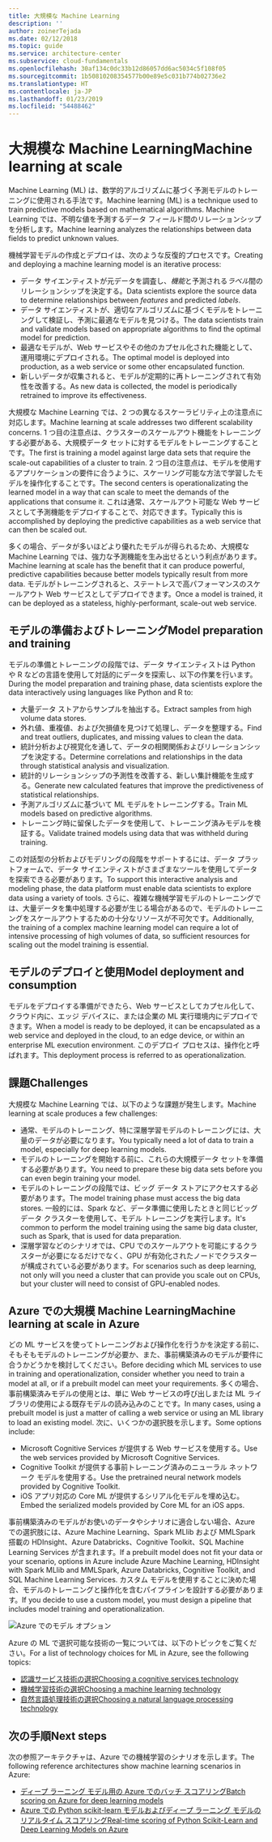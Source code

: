 ```yaml
---
title: 大規模な Machine Learning
description: ''
author: zoinerTejada
ms.date: 02/12/2018
ms.topic: guide
ms.service: architecture-center
ms.subservice: cloud-fundamentals
ms.openlocfilehash: 30af134c0dc33b12d86057dd6ac5034c5f108f05
ms.sourcegitcommit: 1b50810208354577b00e89e5c031b774b02736e2
ms.translationtype: HT
ms.contentlocale: ja-JP
ms.lasthandoff: 01/23/2019
ms.locfileid: "54488462"
---
```

# <a name="machine-learning-at-scale"></a><span data-ttu-id="8a3ea-102">大規模な Machine Learning</span><span class="sxs-lookup"><span data-stu-id="8a3ea-102">Machine learning at scale</span></span>

<span data-ttu-id="8a3ea-103">Machine Learning (ML) は、数学的アルゴリズムに基づく予測モデルのトレーニングに使用される手法です。</span><span class="sxs-lookup"><span data-stu-id="8a3ea-103">Machine learning (ML) is a technique used to train predictive models based on mathematical algorithms.</span></span> <span data-ttu-id="8a3ea-104">Machine Learning では、不明な値を予測するデータ フィールド間のリレーションシップを分析します。</span><span class="sxs-lookup"><span data-stu-id="8a3ea-104">Machine learning analyzes the relationships between data fields to predict unknown values.</span></span>

<span data-ttu-id="8a3ea-105">機械学習モデルの作成とデプロイは、次のような反復的プロセスです。</span><span class="sxs-lookup"><span data-stu-id="8a3ea-105">Creating and deploying a machine learning model is an iterative process:</span></span>

- <span data-ttu-id="8a3ea-106">データ サイエンティストが元データを調査し、*機能*と予測される*ラベル*間のリレーションシップを決定する。</span><span class="sxs-lookup"><span data-stu-id="8a3ea-106">Data scientists explore the source data to determine relationships between *features* and predicted *labels*.</span></span>
- <span data-ttu-id="8a3ea-107">データ サイエンティストが、適切なアルゴリズムに基づくモデルをトレーニングして検証し、予測に最適なモデルを見つける。</span><span class="sxs-lookup"><span data-stu-id="8a3ea-107">The data scientists train and validate models based on appropriate algorithms to find the optimal model for prediction.</span></span>
- <span data-ttu-id="8a3ea-108">最適なモデルが、Web サービスやその他のカプセル化された機能として、運用環境にデプロイされる。</span><span class="sxs-lookup"><span data-stu-id="8a3ea-108">The optimal model is deployed into production, as a web service or some other encapsulated function.</span></span>
- <span data-ttu-id="8a3ea-109">新しいデータが収集されると、モデルが定期的に再トレーニングされて有効性を改善する。</span><span class="sxs-lookup"><span data-stu-id="8a3ea-109">As new data is collected, the model is periodically retrained to improve its effectiveness.</span></span>

<span data-ttu-id="8a3ea-110">大規模な Machine Learning では、2 つの異なるスケーラビリティ上の注意点に対応します。</span><span class="sxs-lookup"><span data-stu-id="8a3ea-110">Machine learning at scale addresses two different scalability concerns.</span></span> <span data-ttu-id="8a3ea-111">1 つ目の注意点は、クラスターのスケールアウト機能をトレーニングする必要がある、大規模データ セットに対するモデルをトレーニングすることです。</span><span class="sxs-lookup"><span data-stu-id="8a3ea-111">The first is training a model against large data sets that require the scale-out capabilities of a cluster to train.</span></span> <span data-ttu-id="8a3ea-112">2 つ目の注意点は、モデルを使用するアプリケーションの要件に合うように、スケーリング可能な方法で学習したモデルを操作化することです。</span><span class="sxs-lookup"><span data-stu-id="8a3ea-112">The second centers is operationalizating the learned model in a way that can scale to meet the demands of the applications that consume it.</span></span> <span data-ttu-id="8a3ea-113">これは通常、スケールアウト可能な Web サービスとして予測機能をデプロイすることで、対応できます。</span><span class="sxs-lookup"><span data-stu-id="8a3ea-113">Typically this is accomplished by deploying the predictive capabilities as a web service that can then be scaled out.</span></span>

<span data-ttu-id="8a3ea-114">多くの場合、データが多いほどより優れたモデルが得られるため、大規模な Machine Learning では、強力な予測機能を生み出せるという利点があります。</span><span class="sxs-lookup"><span data-stu-id="8a3ea-114">Machine learning at scale has the benefit that it can produce powerful, predictive capabilities because better models typically result from more data.</span></span> <span data-ttu-id="8a3ea-115">モデルがトレーニングされると、ステートレスで高パフォーマンスのスケールアウト Web サービスとしてデプロイできます。</span><span class="sxs-lookup"><span data-stu-id="8a3ea-115">Once a model is trained, it can be deployed as a stateless, highly-performant, scale-out web service.</span></span>

## <a name="model-preparation-and-training"></a><span data-ttu-id="8a3ea-116">モデルの準備およびトレーニング</span><span class="sxs-lookup"><span data-stu-id="8a3ea-116">Model preparation and training</span></span>

<span data-ttu-id="8a3ea-117">モデルの準備とトレーニングの段階では、データ サイエンティストは Python や R などの言語を使用して対話的にデータを探索し、以下の作業を行います。</span><span class="sxs-lookup"><span data-stu-id="8a3ea-117">During the model preparation and training phase, data scientists explore the data interactively using languages like Python and R to:</span></span>

- <span data-ttu-id="8a3ea-118">大量データ ストアからサンプルを抽出する。</span><span class="sxs-lookup"><span data-stu-id="8a3ea-118">Extract samples from high volume data stores.</span></span>
- <span data-ttu-id="8a3ea-119">外れ値、重複値、および欠損値を見つけて処理し、データを整理する。</span><span class="sxs-lookup"><span data-stu-id="8a3ea-119">Find and treat outliers, duplicates, and missing values to clean the data.</span></span>
- <span data-ttu-id="8a3ea-120">統計分析および視覚化を通して、データの相関関係およびリレーションシップを決定する。</span><span class="sxs-lookup"><span data-stu-id="8a3ea-120">Determine correlations and relationships in the data through statistical analysis and visualization.</span></span>
- <span data-ttu-id="8a3ea-121">統計的リレーションシップの予測性を改善する、新しい集計機能を生成する。</span><span class="sxs-lookup"><span data-stu-id="8a3ea-121">Generate new calculated features that improve the predictiveness of statistical relationships.</span></span>
- <span data-ttu-id="8a3ea-122">予測アルゴリズムに基づいて ML モデルをトレーニングする。</span><span class="sxs-lookup"><span data-stu-id="8a3ea-122">Train ML models based on predictive algorithms.</span></span>
- <span data-ttu-id="8a3ea-123">トレーニング時に留保したデータを使用して、トレーニング済みモデルを検証する。</span><span class="sxs-lookup"><span data-stu-id="8a3ea-123">Validate trained models using data that was withheld during training.</span></span>

<span data-ttu-id="8a3ea-124">この対話型の分析およびモデリングの段階をサポートするには、データ プラットフォームで、データ サイエンティストがさまざまなツールを使用してデータを探索できる必要があります。</span><span class="sxs-lookup"><span data-stu-id="8a3ea-124">To support this interactive analysis and modeling phase, the data platform must enable data scientists to explore data using a variety of tools.</span></span> <span data-ttu-id="8a3ea-125">さらに、複雑な機械学習モデルのトレーニングでは、大量データを集中処理する必要が生じる場合があるので、モデルのトレーニングをスケールアウトするための十分なリソースが不可欠です。</span><span class="sxs-lookup"><span data-stu-id="8a3ea-125">Additionally, the training of a complex machine learning model can require a lot of intensive processing of high volumes of data, so sufficient resources for scaling out the model training is essential.</span></span>

## <a name="model-deployment-and-consumption"></a><span data-ttu-id="8a3ea-126">モデルのデプロイと使用</span><span class="sxs-lookup"><span data-stu-id="8a3ea-126">Model deployment and consumption</span></span>

<span data-ttu-id="8a3ea-127">モデルをデプロイする準備ができたら、Web サービスとしてカプセル化して、クラウド内に、エッジ デバイスに、または企業の ML 実行環境内にデプロイできます。</span><span class="sxs-lookup"><span data-stu-id="8a3ea-127">When a model is ready to be deployed, it can be encapsulated as a web service and deployed in the cloud, to an edge device, or within an enterprise ML execution environment.</span></span> <span data-ttu-id="8a3ea-128">このデプロイ プロセスは、操作化と呼ばれます。</span><span class="sxs-lookup"><span data-stu-id="8a3ea-128">This deployment process is referred to as operationalization.</span></span>

## <a name="challenges"></a><span data-ttu-id="8a3ea-129">課題</span><span class="sxs-lookup"><span data-stu-id="8a3ea-129">Challenges</span></span>

<span data-ttu-id="8a3ea-130">大規模な Machine Learning では、以下のような課題が発生します。</span><span class="sxs-lookup"><span data-stu-id="8a3ea-130">Machine learning at scale produces a few challenges:</span></span>

- <span data-ttu-id="8a3ea-131">通常、モデルのトレーニング、特に深層学習モデルのトレーニングには、大量のデータが必要になります。</span><span class="sxs-lookup"><span data-stu-id="8a3ea-131">You typically need a lot of data to train a model, especially for deep learning models.</span></span>
- <span data-ttu-id="8a3ea-132">モデルのトレーニングを開始する前に、これらの大規模データ セットを準備する必要があります。</span><span class="sxs-lookup"><span data-stu-id="8a3ea-132">You need to prepare these big data sets before you can even begin training your model.</span></span>
- <span data-ttu-id="8a3ea-133">モデルのトレーニングの段階では、ビッグ データ ストアにアクセスする必要があります。</span><span class="sxs-lookup"><span data-stu-id="8a3ea-133">The model training phase must access the big data stores.</span></span> <span data-ttu-id="8a3ea-134">一般的には、Spark など、データ準備に使用したときと同じビッグ データ クラスターを使用して、モデル トレーニングを実行します。</span><span class="sxs-lookup"><span data-stu-id="8a3ea-134">It's common to perform the model training using the same big data cluster, such as Spark, that is used for data preparation.</span></span>
- <span data-ttu-id="8a3ea-135">深層学習などのシナリオでは、CPU でのスケールアウトを可能にするクラスターが必要になるだけでなく、GPU が有効化されたノードでクラスターが構成されている必要があります。</span><span class="sxs-lookup"><span data-stu-id="8a3ea-135">For scenarios such as deep learning, not only will you need a cluster that can provide you scale out on CPUs, but your cluster will need to consist of GPU-enabled nodes.</span></span>

## <a name="machine-learning-at-scale-in-azure"></a><span data-ttu-id="8a3ea-136">Azure での大規模 Machine Learning</span><span class="sxs-lookup"><span data-stu-id="8a3ea-136">Machine learning at scale in Azure</span></span>

<span data-ttu-id="8a3ea-137">どの ML サービスを使ってトレーニングおよび操作化を行うかを決定する前に、そもそもモデルのトレーニングが必要か、また、事前構築済みのモデルが要件に合うかどうかを検討してください。</span><span class="sxs-lookup"><span data-stu-id="8a3ea-137">Before deciding which ML services to use in training and operationalization, consider whether you need to train a model at all, or if a prebuilt model can meet your requirements.</span></span> <span data-ttu-id="8a3ea-138">多くの場合、事前構築済みモデルの使用とは、単に Web サービスの呼び出しまたは ML ライブラリの使用による既存モデルの読み込みのことです。</span><span class="sxs-lookup"><span data-stu-id="8a3ea-138">In many cases, using a prebuilt model is just a matter of calling a web service or using an ML library to load an existing model.</span></span> <span data-ttu-id="8a3ea-139">次に、いくつかの選択肢を示します。</span><span class="sxs-lookup"><span data-stu-id="8a3ea-139">Some options include:</span></span>

- <span data-ttu-id="8a3ea-140">Microsoft Cognitive Services が提供する Web サービスを使用する。</span><span class="sxs-lookup"><span data-stu-id="8a3ea-140">Use the web services provided by Microsoft Cognitive Services.</span></span>
- <span data-ttu-id="8a3ea-141">Cognitive Toolkit が提供する事前トレーニング済みのニューラル ネットワーク モデルを使用する。</span><span class="sxs-lookup"><span data-stu-id="8a3ea-141">Use the pretrained neural network models provided by Cognitive Toolkit.</span></span>
- <span data-ttu-id="8a3ea-142">iOS アプリ対応の Core ML が提供するシリアル化モデルを埋め込む。</span><span class="sxs-lookup"><span data-stu-id="8a3ea-142">Embed the serialized models provided by Core ML for an iOS apps.</span></span>

<span data-ttu-id="8a3ea-143">事前構築済みのモデルがお使いのデータやシナリオに適合しない場合、Azure での選択肢には、Azure Machine Learning、Spark MLlib および MMLSpark 搭載の HDInsight、Azure Databricks、Cognitive Toolkit、SQL Machine Learning Services が含まれます。</span><span class="sxs-lookup"><span data-stu-id="8a3ea-143">If a prebuilt model does not fit your data or your scenario, options in Azure include Azure Machine Learning, HDInsight with Spark MLlib and MMLSpark, Azure Databricks, Cognitive Toolkit, and SQL Machine Learning Services.</span></span> <span data-ttu-id="8a3ea-144">カスタム モデルを使用することに決めた場合、モデルのトレーニングと操作化を含むパイプラインを設計する必要があります。</span><span class="sxs-lookup"><span data-stu-id="8a3ea-144">If you decide to use a custom model, you must design a pipeline that includes model training and operationalization.</span></span>

![Azure でのモデル オプション](./images/machine-learning-model-training-and-deployment.png)

<span data-ttu-id="8a3ea-146">Azure の ML で選択可能な技術の一覧については、以下のトピックをご覧ください。</span><span class="sxs-lookup"><span data-stu-id="8a3ea-146">For a list of technology choices for ML in Azure, see the following topics:</span></span>

- [<span data-ttu-id="8a3ea-147">認識サービス技術の選択</span><span class="sxs-lookup"><span data-stu-id="8a3ea-147">Choosing a cognitive services technology</span></span>](../technology-choices/cognitive-services.md)
- [<span data-ttu-id="8a3ea-148">機械学習技術の選択</span><span class="sxs-lookup"><span data-stu-id="8a3ea-148">Choosing a machine learning technology</span></span>](../technology-choices/data-science-and-machine-learning.md)
- [<span data-ttu-id="8a3ea-149">自然言語処理技術の選択</span><span class="sxs-lookup"><span data-stu-id="8a3ea-149">Choosing a natural language processing technology</span></span>](../technology-choices/natural-language-processing.md)

## <a name="next-steps"></a><span data-ttu-id="8a3ea-150">次の手順</span><span class="sxs-lookup"><span data-stu-id="8a3ea-150">Next steps</span></span>

<span data-ttu-id="8a3ea-151">次の参照アーキテクチャは、Azure での機械学習のシナリオを示します。</span><span class="sxs-lookup"><span data-stu-id="8a3ea-151">The following reference architectures show machine learning scenarios in Azure:</span></span>

- [<span data-ttu-id="8a3ea-152">ディープ ラーニング モデル用の Azure でのバッチ スコアリング</span><span class="sxs-lookup"><span data-stu-id="8a3ea-152">Batch scoring on Azure for deep learning models</span></span>](../../reference-architectures/ai/batch-scoring-deep-learning.md)
- [<span data-ttu-id="8a3ea-153">Azure での Python scikit-learn モデルおよびディープ ラーニング モデルのリアルタイム スコアリング</span><span class="sxs-lookup"><span data-stu-id="8a3ea-153">Real-time scoring of Python Scikit-Learn and Deep Learning Models on Azure</span></span>](../../reference-architectures/ai/realtime-scoring-python.md)